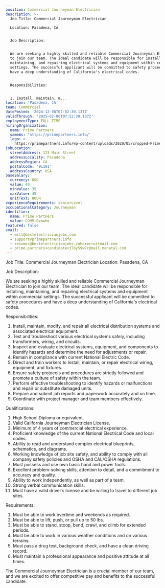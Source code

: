 ```yaml
---
position: Commercial Journeyman Electrician
description: >-
  Job Title: Commercial Journeyman Electrician

  Location: Pasadena, CA


  Job Description: 


  We are seeking a highly skilled and reliable Commercial Journeyman Electrician
  to join our team. The ideal candidate will be responsible for installing,
  maintaining, and repairing electrical systems and equipment within commercial
  settings. The successful applicant will be committed to safety procedures and
  have a deep understanding of California's electrical codes.


  Responsibilities:


  1. Install, maintain, m...
location: 'Pasadena, CA'
team: Commercial
datePosted: '2024-12-08T07:52:30.137Z'
validThrough: '2025-02-06T07:52:30.137Z'
employmentType: FULL_TIME
hiringOrganization:
  name: Prime Partners
  sameAs: 'https://primepartners.info/'
  logo: >-
    https://primepartners.info/wp-content/uploads/2020/05/cropped-Prime-Partners-Logo-NO-BG-1-1.png
jobLocation:
  streetAddress: 123 Main Street
  addressLocality: Pasadena
  addressRegion: CA
  postalCode: '91101'
  addressCountry: USA
baseSalary:
  currency: USD
  value: 40
  minValue: 35
  maxValue: 45
  unitText: HOUR
experienceRequirements: seniorLevel
occupationalCategory: Journeyman
identifier:
  name: Prime Partners
  value: COMM-0zowho
featured: false
email:
  - will@bestelectricianjobs.com
  - support@primepartners.info
  - resumes@bestelectricianjobs.zohorecruitmail.com
  - prime.partners+candidate+jl6y59w7r@mail.manatal.com
---
```




Job Title: Commercial Journeyman Electrician
Location: Pasadena, CA

Job Description: 

We are seeking a highly skilled and reliable Commercial Journeyman Electrician to join our team. The ideal candidate will be responsible for installing, maintaining, and repairing electrical systems and equipment within commercial settings. The successful applicant will be committed to safety procedures and have a deep understanding of California's electrical codes.

Responsibilities:

1. Install, maintain, modify, and repair all electrical distribution systems and associated electrical equipment.
2. Test and troubleshoot various electrical systems safely, including transformers, wiring, and circuits.
3. Inspect and evaluate electrical systems, equipment, and components to identify hazards and determine the need for adjustments or repair.
4. Remain in compliance with current National Electric Code.
5. Direct and train workers to install, maintain, or repair electrical wiring, equipment, and fixtures.
6. Ensure safety protocols and procedures are strictly followed and promote a culture of safety within the team.
7. Perform effective troubleshooting to identify hazards or malfunctions and repair or substitute damaged units.
8. Prepare and submit job reports and paperwork accurately and on time.
9. Coordinate with project manager and team members effectively.

Qualifications:

1. High School Diploma or equivalent.
2. Valid California Journeyman Electrician License.
3. Minimum of 4 years of commercial electrical experience.
4. Proficient knowledge of the current National Electrical Code and local codes.
5. Ability to read and understand complex electrical blueprints, schematics, and diagrams.
6. Working knowledge of job site safety, and ability to comply with all company safety policies and OSHA and CAL/OSHA regulations.
7. Must possess and use own basic hand and power tools.
8. Excellent problem-solving skills, attention to detail, and a commitment to accuracy and quality.
9. Ability to work independently, as well as part of a team.
10. Strong verbal communication skills.
11. Must have a valid driver’s license and be willing to travel to different job sites.

Requirements:

1. Must be able to work overtime and weekends as required.
2. Must be able to lift, push, or pull up to 50 lbs.
3. Must be able to stand, stoop, bend, crawl, and climb for extended periods.
4. Must be able to work in various weather conditions and on various terrains.
5. Must pass a drug test, background check, and have a clean driving record.
6. Must maintain a professional appearance and positive attitude at all times. 

The Commercial Journeyman Electrician is a crucial member of our team, and we are excited to offer competitive pay and benefits to the successful candidate.